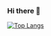 ### Hi there 👋
[![Top Langs](https://github-readme-stats.vercel.app/api/top-langs/?username={nepia-infinity}
)](https://github.com/anuraghazra/github-readme-stats)


<!--
**nepia-infinity/nepia-infinity** is a ✨ _special_ ✨ repository because its `README.md` (this file) appears on your GitHub profile.

Here are some ideas to get you started:

- 🔭 I’m currently working on ...
- 🌱 I’m currently learning ...
- 👯 I’m looking to collaborate on ...
- 🤔 I’m looking for help with ...
- 💬 Ask me about ...
- 📫 How to reach me: ...
- 😄 Pronouns: ...
- ⚡ Fun fact: ...
-->

